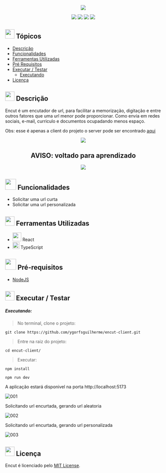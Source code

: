 
<div align="center">
   <img src="https://user-images.githubusercontent.com/100237670/210073579-42b5a77e-8129-4396-b380-4203c0517dba.png" />
</div>

<p align="center">
   <img src="http://img.shields.io/static/v1?label=TypeScript&message=LANG&color=blue&style=for-the-badge" #vitrinedev/>
   <img src="http://img.shields.io/static/v1?label=React&message=FRAMEWORK&color=blue&style=for-the-badge" #vitrinedev/>
   <img src="http://img.shields.io/static/v1?label=license&message=MIT&color=yellow&style=for-the-badge" #vitrinedev/>
   <img src="http://img.shields.io/static/v1?label=STATUS&message=EM%20DESENVOLVIMENTO&color=greeb&style=for-the-badge" #vitrinedev/>
</p>

## <img height="30px" src="https://img.icons8.com/plasticine/100/null/todo-list.png"/> Tópicos
- [Descrição](#-descrição)
- [Funcionalidades](#-funcionalidades)
- [Ferramentas Utilizadas](#-ferramentas-utilizadas)
- [Pré Requisitos](#-pré-requisitos)
- [Executar / Testar](#-executar--testar)
  - [Executando](#executando)
- [Licença](#-licença)

## <img src="https://cdn-icons-png.flaticon.com/512/3534/3534033.png" style="widht:30px; height:30px;" /> Descrição

Encut é um encutador de url, para facilitar a memorização, digitação e entre outros fatores que uma url menor pode proporcionar. Como envia em redes sociais, e-mail, curriculo e documentos ocupadando menos espaço.

Obs: esse é apenas a client do projeto o server pode ser encontrado [aqui](https://github.com/ygorfsguilherme/encut-server)


<div align="center">
  <img src="https://img.icons8.com/color/48/null/error--v1.png"/>
      <h2>AVISO: voltado para aprendizado</h2>
  <img src="https://img.icons8.com/color/48/null/error--v1.png"/>
</div>

## <img height="35px" src="https://img.icons8.com/color/96/null/puzzle-matching.png"/> Funcionalidades
- Solicitar uma url curta
- Solicitar uma url personalizada

## <img src="https://cdn-icons-png.flaticon.com/512/1835/1835211.png" style="widht:30px; height:30px;" /> Ferramentas Utilizadas

- <img height="28px" src="https://cdn.jsdelivr.net/gh/devicons/devicon/icons/react/react-original.svg" /> React
- <img height="22px" src="https://cdn.jsdelivr.net/gh/devicons/devicon/icons/typescript/typescript-original.svg" /> TypeScript

## <img height="35px" src="https://img.icons8.com/fluency/96/null/requirement.png"/> Pré-requisitos
- [NodeJS](https://nodejs.org/en)

## <img src="https://cdn-icons-png.flaticon.com/512/3068/3068553.png" style="widht:30px; height:30px;" /> Executar / Testar

##### Executando:

> No terminal, clone o projeto:
```
git clone https://github.com/ygorfsguilherme/encut-client.git
```
> Entre na raiz do projeto:
```
cd encut-client/
```

> Executar:

```
npm install
```
```
npm run dev
```

A aplicação estará disponivel na porta http://localhost:5173

![001](https://user-images.githubusercontent.com/100237670/234604316-2eec7d77-de5c-4fea-9dbc-d73749d165dc.jpeg)

Solicitando url encurtada, gerando url aleatoria

![002](https://user-images.githubusercontent.com/100237670/234604500-8c1a0911-9941-4647-b785-40149ca0634c.jpeg)

Solicitando url encurtada, gerando url personalizada

![003](https://user-images.githubusercontent.com/100237670/234604652-bf30184d-fe59-4598-aeeb-d3f12a2913a6.jpeg)



## <img height="30px" src="https://img.icons8.com/external-filled-outline-icons-maxicons/85/null/external-balance-law-and-justice-filled-outline-filled-outline-icons-maxicons.png"/> Licença
Encut é licenciado pelo [MIT License](https://github.com/ygorfsguilherme/encut-server/blob/main/LICENSE).
